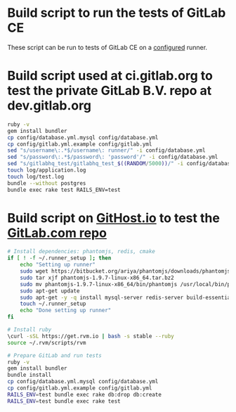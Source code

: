 Build script to run the tests of GitLab CE
=================================

These script can be run to tests of GitLab CE on a [configured](configure_a_runner_to_run_the_gitlab_ce_test_suite.md) runner.

# Build script used at ci.gitlab.org to test the private GitLab B.V. repo at dev.gitlab.org

```bash
ruby -v
gem install bundler
cp config/database.yml.mysql config/database.yml
cp config/gitlab.yml.example config/gitlab.yml
sed "s/username\:.*$/username\: runner/" -i config/database.yml
sed "s/password\:.*$/password\: 'password'/" -i config/database.yml
sed "s/gitlabhq_test/gitlabhq_test_$((RANDOM/5000))/" -i config/database.yml
touch log/application.log
touch log/test.log
bundle --without postgres
bundle exec rake test RAILS_ENV=test 
```

# Build script on [GitHost.io](https://gitlab-ce.githost.io/projects/4/) to test the [GitLab.com repo](https://gitlab.com/gitlab-org/gitlab-ce)

```bash
# Install dependencies: phantomjs, redis, cmake
if [ ! -f ~/.runner_setup ]; then
    echo "Setting up runner"
    sudo wget https://bitbucket.org/ariya/phantomjs/downloads/phantomjs-1.9.7-linux-x86_64.tar.bz2
    sudo tar xjf phantomjs-1.9.7-linux-x86_64.tar.bz2
    sudo mv phantomjs-1.9.7-linux-x86_64/bin/phantomjs /usr/local/bin/phantomjs
    sudo apt-get update
    sudo apt-get -y -q install mysql-server redis-server build-essential cmake curl
    touch ~/.runner_setup
    echo "Done setting up runner"
fi

# Install ruby
\curl -sSL https://get.rvm.io | bash -s stable --ruby
source ~/.rvm/scripts/rvm

# Prepare GitLab and run tests
ruby -v
gem install bundler
bundle install
cp config/database.yml.mysql config/database.yml
cp config/gitlab.yml.example config/gitlab.yml
RAILS_ENV=test bundle exec rake db:drop db:create
RAILS_ENV=test bundle exec rake test
```
